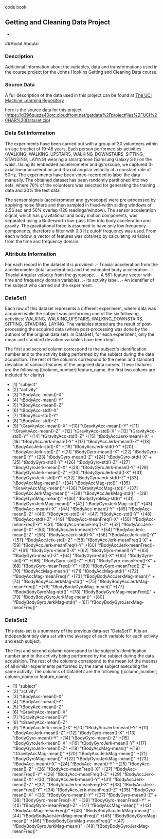 code book
## Getting and Cleaning Data Project
+
##Abdul Abdulai

### Description
Additional information about the variables, data and transformations used in the course project for the Johns Hopkins Getting and Cleaning Data course.

### Source Data
A full description of the data used in this project can be found at [The UCI Machine Learning Repository](http://archive.ics.uci.edu/ml/datasets/Human+Activity+Recognition+Using+Smartphones)

here is the source data for this project (https://d396qusza40orc.cloudfront.net/getdata%2Fprojectfiles%2FUCI%20HAR%20Dataset.zip)

### Data Set Information
The experiments have been carried out with a group of 30 volunteers within an age bracket of 19-48 years. Each person performed six activities (WALKING, WALKING_UPSTAIRS, WALKING_DOWNSTAIRS, SITTING, STANDING, LAYING) wearing a smartphone (Samsung Galaxy S II) on the waist. Using its embedded accelerometer and gyroscope, we captured 3-axial linear acceleration and 3-axial angular velocity at a constant rate of 50Hz. The experiments have been video-recorded to label the data manually. The obtained dataset has been randomly partitioned into two sets, where 70% of the volunteers was selected for generating the training data and 30% the test data.

The sensor signals (accelerometer and gyroscope) were pre-processed by applying noise filters and then sampled in fixed-width sliding windows of 2.56 sec and 50% overlap (128 readings/window). The sensor acceleration signal, which has gravitational and body motion components, was separated using a Butterworth low-pass filter into body acceleration and gravity. The gravitational force is assumed to have only low frequency components, therefore a filter with 0.3 Hz cutoff frequency was used. From each window, a vector of features was obtained by calculating variables from the time and frequency domain.

### Attribute Information
For each record in the dataset it is provided:
.- Triaxial acceleration from the accelerometer (total acceleration) and the estimated body acceleration.
.- Triaxial Angular velocity from the gyroscope.
.- A 561-feature vector with time and frequency domain variables.
.- Its activity label.
.- An identifier of the subject who carried out the experiment.

### DataSet1
Each row of this dataset represents a different experiment, where data was acquired while the subject was performing one of the six following activities: WALKING, WALKING_UPSTAIRS, WALKING_DOWNSTAIRS, SITTING, STANDING, LAYING. The variables stored are the result of post-processing the acquired data (where post-processing was done by the authors of the original data set). In DataSet1, for each experiment, only the mean and standard deviation variables have been kept.

The first and second column correspond to the subject's identification number and to the activity being performed by the subject during the data acquisition. The rest of the columns correspond to the mean and standard deviation of various features of the acquired data curves. These features are the following ([column_number] feature_name, the first two colums are included for clarity):
+ [1] "subject"
+ [2] "activity"
+ [3] "tBodyAcc-mean()-X"
+ [4] "tBodyAcc-mean()-Y"
+ [5] "tBodyAcc-mean()-Z"
+ [6] "tBodyAcc-std()-X"
+ [7] "tBodyAcc-std()-Y"
+ [8] "tBodyAcc-std()-Z"
+ [9] "tGravityAcc-mean()-X"
+[10] "tGravityAcc-mean()-Y"
+[11] "tGravityAcc-mean()-Z"
+[12] "tGravityAcc-std()-X"
+[13] "tGravityAcc-std()-Y"
+[14] "tGravityAcc-std()-Z"
+[15] "tBodyAccJerk-mean()-X"
+[16] "tBodyAccJerk-mean()-Y"
+[17] "tBodyAccJerk-mean()-Z"
+[18] "tBodyAccJerk-std()-X"
+[19] "tBodyAccJerk-std()-Y"
+[20] "tBodyAccJerk-std()-Z"
+[21] "tBodyGyro-mean()-X"
+[22] "tBodyGyro-mean()-Y"
+[23] "tBodyGyro-mean()-Z"
+[24] "tBodyGyro-std()-X"
+[25] "tBodyGyro-std()-Y"
+[26] "tBodyGyro-std()-Z"
+[27] "tBodyGyroJerk-mean()-X"
+[28] "tBodyGyroJerk-mean()-Y"
+[29] "tBodyGyroJerk-mean()-Z"
+[30] "tBodyGyroJerk-std()-X"
+[31] "tBodyGyroJerk-std()-Y"
+[32] "tBodyGyroJerk-std()-Z"
+[33] "tBodyAccMag-mean()"
+[34] "tBodyAccMag-std()"
+[35] "tGravityAccMag-mean()"
+[36] "tGravityAccMag-std()"
+[37] "tBodyAccJerkMag-mean()"
+[38] "tBodyAccJerkMag-std()"
+[39] "tBodyGyroMag-mean()"
+[40] "tBodyGyroMag-std()"
+[41] "tBodyGyroJerkMag-mean()"
+[42] "tBodyGyroJerkMag-std()"
+[43] "fBodyAcc-mean()-X"
+[44] "fBodyAcc-mean()-Y"
+[45] "fBodyAcc-mean()-Z"
+[46] "fBodyAcc-std()-X"
+[47] "fBodyAcc-std()-Y"
+[48] "fBodyAcc-std()-Z"
+[49] "fBodyAcc-meanFreq()-X"
+[50] "fBodyAcc-meanFreq()-Y"
+[51] "fBodyAcc-meanFreq()-Z"
+[52] "fBodyAccJerk-mean()-X"
+[53] "fBodyAccJerk-mean()-Y"
+[54] "fBodyAccJerk-mean()-Z"
+[55] "fBodyAccJerk-std()-X"
+[56] "fBodyAccJerk-std()-Y"
+[57] "fBodyAccJerk-std()-Z"
+[58] "fBodyAccJerk-meanFreq()-X"
+[59] "fBodyAccJerk-meanFreq()-Y"
+[60] "fBodyAccJerk-meanFreq()-Z"
+[61] "fBodyGyro-mean()-X"
+[62] "fBodyGyro-mean()-Y"
+[63] "fBodyGyro-mean()-Z"
+[64] "fBodyGyro-std()-X"
+[65] "fBodyGyro-std()-Y"
+[66] "fBodyGyro-std()-Z"
+[67] "fBodyGyro-meanFreq()-X"
+[68] "fBodyGyro-meanFreq()-Y"
+[69] "fBodyGyro-meanFreq()-Z"
+[70] "fBodyAccMag-mean()"
+[71] "fBodyAccMag-std()"
+[72] "fBodyAccMag-meanFreq()"
+[73] "fBodyBodyAccJerkMag-mean()"
+[74] "fBodyBodyAccJerkMag-std()"
+[75] "fBodyBodyAccJerkMag-meanFreq()"
+[76] "fBodyBodyGyroMag-mean()"
+[77] "fBodyBodyGyroMag-std()"
+[78] "fBodyBodyGyroMag-meanFreq()"
+[79] "fBodyBodyGyroJerkMag-mean()"
+[80] "fBodyBodyGyroJerkMag-std()"
+[81] "fBodyBodyGyroJerkMag-meanFreq()"

### DataSet2

This data-set is a summary of the previous data-set "DataSet1". It is an independent tidy data set with the average of each variable for each activity and each subject.

The first and second column correspond to the subject's identification number and to the activity being performed by the subject during the data acquisition. The rest of the columns correspond to the mean (of the means) of all similar experiments performed by the same subject executing the same activity. The columns of DataSet2 are the following ([column_number] column_name or feature_name):

+ [1] "subject"
+ [2] "activity"
+ [3] "tBodyAcc-mean()-X"
+ [4] "tBodyAcc-mean()-Y"
+ [5] "tBodyAcc-mean()-Z"
+ [6] "tGravityAcc-mean()-X"
+ [7] "tGravityAcc-mean()-Y"
+ [8] "tGravityAcc-mean()-Z"
+ [9] "tBodyAccJerk-mean()-X"
+[10] "tBodyAccJerk-mean()-Y"
+[11] "tBodyAccJerk-mean()-Z"
+[12] "tBodyGyro-mean()-X"
+[13] "tBodyGyro-mean()-Y"
+[14] "tBodyGyro-mean()-Z"
+[15] "tBodyGyroJerk-mean()-X"
+[16] "tBodyGyroJerk-mean()-Y"
+[17] "tBodyGyroJerk-mean()-Z"
+[18] "tBodyAccMag-mean()"
+[19] "tGravityAccMag-mean()"
+[20] "tBodyAccJerkMag-mean()"
+[21] "tBodyGyroMag-mean()"
+[22] "tBodyGyroJerkMag-mean()"
+[23] "fBodyAcc-mean()-X"
+[24] "fBodyAcc-mean()-Y"
+[25] "fBodyAcc-mean()-Z"
+[26] "fBodyAcc-meanFreq()-X"
+[27] "fBodyAcc-meanFreq()-Y"
+[28] "fBodyAcc-meanFreq()-Z"
+[29] "fBodyAccJerk-mean()-X"
+[30] "fBodyAccJerk-mean()-Y"
+[31] "fBodyAccJerk-mean()-Z"
+[32] "fBodyAccJerk-meanFreq()-X"
+[33] "fBodyAccJerk-meanFreq()-Y"
+[34] "fBodyAccJerk-meanFreq()-Z"
+[35] "fBodyGyro-mean()-X"
+[36] "fBodyGyro-mean()-Y"
+[37] "fBodyGyro-mean()-Z"
+[38] "fBodyGyro-meanFreq()-X"
+[39] "fBodyGyro-meanFreq()-Y"
+[40] "fBodyGyro-meanFreq()-Z"
+[41] "fBodyAccMag-mean()"
+[42] "fBodyAccMag-meanFreq()"
+[43] "fBodyBodyAccJerkMag-mean()"
+[44] "fBodyBodyAccJerkMag-meanFreq()"
+[45] "fBodyBodyGyroMag-mean()"
+[46] "fBodyBodyGyroMag-meanFreq()"
+[47] "fBodyBodyGyroJerkMag-mean()"
+[48] "fBodyBodyGyroJerkMag-meanFreq()"